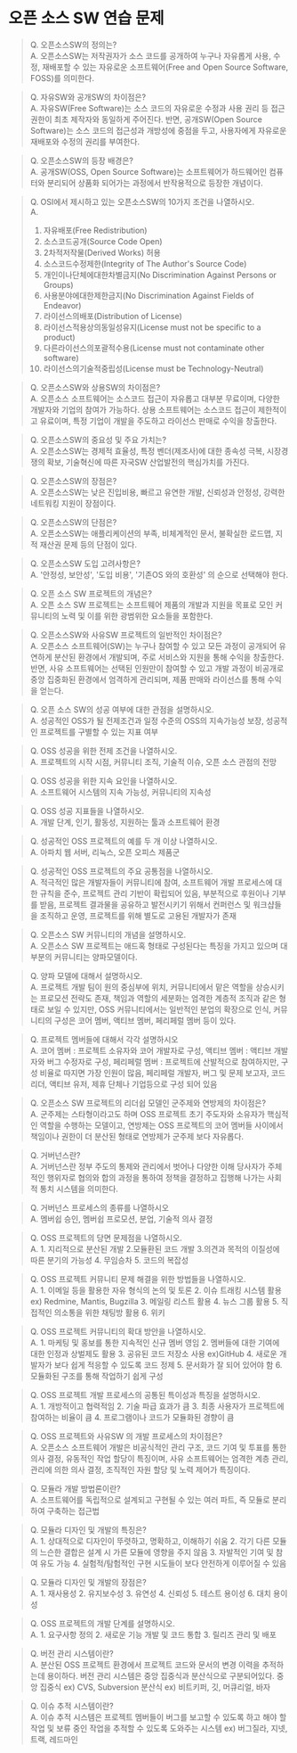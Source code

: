 # 오픈 소스 SW 연습 문제
> Q. 오픈소스SW의 정의는?   
> A. 오픈소스SW는 저작권자가 소스 코드를 공개하여 누구나 자유롭게 사용, 수정, 재배포할 수 있는 자유로운 소프트웨어(Free and Open Source Software, FOSS)를 의미한다.

> Q. 자유SW와 공개SW의 차이점은?   
> A. 자유SW(Free Software)는 소스 코드의 자유로운 수정과 사용 권리 등 접근 권한이 최초 제작자와 동일하게 주어진다. 반면, 공개SW(Open Source Software)는 소스 코드의 접근성과 개방성에 중점을 두고, 사용자에게 자유로운 재배포와 수정의 권리를 부여한다.

> Q. 오픈소스SW의 등장 배경은?   
> A. 공개SW(OSS, Open Source Software)는 소프트웨어가 하드웨어인 컴퓨터와 분리되어 상품화 되어가는 과정에서 반작용적으로 등장한 개념이다.

> Q. OSI에서 제시하고 있는 오픈소스SW의 10가지 조건을 나열하시오.   
> A.
>   1. 자유배포(Free Redistribution)
>   2. 소스코드공개(Source Code Open)
>   3. 2차적저작물(Derived Works) 허용
>   4. 소스코드수정제한(Integrity of The Author's Source Code)
>   5. 개인이나단체에대한차별금지(No Discrimination Against Persons or Groups)
>   6. 사용분야에대한제한금지(No Discrimination Against Fields of Endeavor)
>   7. 라이선스의배포(Distribution of License)
>   8. 라이선스적용상의동일성유지(License must not be specific to a product)
>   9. 다른라이선스의포괄적수용(License must not contaminate other software)
>  10. 라이선스의기술적중립성(License must be Technology-Neutral)

> Q. 오픈소스SW와 상용SW의 차이점은?   
> A. 오픈소스 소프트웨어는 소스코드 접근이 자유롭고 대부분 무료이며, 다양한 개발자와 기업의 참여가 가능하다. 상용 소프트웨어는 소스코드 접근이 제한적이고 유료이며, 특정 기업이 개발을 주도하고 라이선스 판매로 수익을 창출한다.

> Q. 오픈소스SW의 중요성 및 주요 가치는?   
> A. 오픈소스SW는 경제적 효율성, 특정 벤더(제조사)에 대한 종속성 극복, 시장경쟁의 확보, 기술혁신에 따른 자국SW 산업발전의 핵심가치를 가진다.

> Q. 오픈소스SW의 장점은?   
> A. 오픈소스SW는 낮은 진입비용, 빠르고 유연한 개발, 신뢰성과 안정성, 강력한 네트워킹 지원이 장점이다.

> Q. 오픈소스SW의 단점은?   
> A. 오픈소스SW는 애플리케이션의 부족, 비체계적인 문서, 불확실한 로드맵, 지적 재산권 문제 등의 단점이 있다.

> Q. 오픈소스SW 도입 고려사항은?   
> A. '안정성, 보안성', '도입 비용', '기존OS 와의 호환성' 의 순으로 선택해야 한다.

> Q. 오픈 소스 SW 프로젝트의 개념은?   
> A. 오픈 소스 SW 프로젝트는 소프트웨어 제품의 개발과 지원을 목표로 모인 커뮤니티의 노력 및 이를 위한 광범위한 요소들을 포함한다.

> Q. 오픈소스SW와 사유SW 프로젝트의 일반적인 차이점은?    
> A. 오픈소스 소프트웨어(SW)는 누구나 참여할 수 있고 모든 과정이 공개되어 유연하게 분산된 환경에서 개발되며, 주로 서비스와 지원을 통해 수익을 창출한다. 반면, 사유 소프트웨어는 선택된 인원만이 참여할 수 있고 개발 과정이 비공개로 중앙 집중화된 환경에서 엄격하게 관리되며, 제품 판매와 라이선스를 통해 수익을 얻는다.

> Q. 오픈 소스 SW의 성공 여부에 대한 관점을 설명하시오.    
> A. 성공적인 OSS가 될 전제조건과 일정 수준의 OSS의 지속가능성 보장, 성공적인 프로젝트를 구별할 수 있는 지표 여부

> Q. OSS 성공을 위한 전제 조건을 나열하시오.   
> A. 프로젝트의 시작 시점, 커뮤니티 조직, 기술적 이슈, 오픈 소스 관점의 전망

> Q. OSS 성공을 위한 지속 요인을 나열하시오.   
> A. 소프트웨어 시스템의 지속 가능성, 커뮤니티의 지속성

> Q. OSS 성공 지표들을 나열하시오.   
> A. 개발 단계, 인기, 활동성, 지원하는 툴과 소프트웨어 환경

> Q. 성공적인 OSS 프로젝트의 예를 두 개 이상 나열하시오.   
> A. 아파치 웹 서버, 리눅스, 오픈 오피스 제품군

> Q. 성공적인 OSS 프로젝트의 주요 공통점을 나열하시오.   
> A. 적극적인 많은 개발자들이 커뮤니티에 참여, 소프트웨어 개발 프로세스에 대한 규칙을 준수, 프로젝트 관리 기반이 확립되어 있음, 부분적으로 후원이나 기부를 받음, 프로젝트 결과물을 공유하고 발전시키기 위해서 컨퍼런스 및 워크샵들을 조직하고 운영, 프로젝트를 위해 별도로 고용된 개발자가 존재

> Q. 오픈소스 SW 커뮤니티의 개념을 설명하시오.    
> A. 오픈소스 SW 프로젝트는 애드혹 형태로 구성된다는 특징을 가지고 있으며 대부분의 커뮤니티는 양파모델이다.

> Q. 양파 모델에 대해서 설명하시오.   
> A. 프로젝트 개발 팀이 원의 중심부에 위치, 커뮤니티에서 맡은 역할을 상승시키는 프로모션 전략도 존재, 책임과 역할의 세분화는 엄격한 계층적 조직과 같은 형태로 보일 수 있지만, OSS 커뮤니티에서는 일반적인 분업의 확장으로 인식, 커뮤니티의 구성은 코어 멤버, 액티브 멤버, 페리페럴 멤버 등이 있다.

> Q. 프로젝트 멤버들에 대해서 각각 설명하시오   
> A. 코어 멤버 : 프로젝트 소유자와 코어 개발자로 구성, 액티브 멤버 : 액티브 개발자와 버그 수정자로 구성, 페리페럴 멤버 : 프로젝트에 산발적으로 참여하지만, 구성 비율로 따지면 가장 인원이 많음, 페리페럴 개발자, 버그 및 문제 보고자, 코드 리더, 액티브 유저, 제휴 단체나 기업등으로 구성 되어 있음

> Q. 오픈소스 SW 프로젝트의 리더쉽 모델인 군주제와 연방제의 차이점은?   
> A. 군주제는 스타형이라고도 하며 OSS 프로젝트 초기 주도자와 소유자가 핵심적인 역할을 수행하는 모델이고, 연방제는 OSS 프로젝트의 코어 멤버들 사이에서 책임이나 권한이 더 분산된 형태로 연방제가 군주제 보다 자유롭다.

> Q. 거버넌스란?   
> A. 거버넌스란 정부 주도의 통제와 관리에서 벗어나 다양한 이해 당사자가 주체적인 행위자로 협의와 합의 과정을 통하여 정책을 결정하고 집행해 나가는 사회적 통치 시스템을 의미한다.

> Q. 거버넌스 프로세스의 종류를 나열하시오   
> A. 멤버쉽 승인, 멤버쉽 프로모션, 분업, 기술적 의사 결정

> Q. OSS 프로젝트의 당면 문제점을 나열하시오.   
> A. 1. 지리적으로 분산된 개발 2.모듈환된 코드 개발 3.의견과 목적의 이질성에 따른 분기의 가능성 4. 무임승차 5. 코드의 복잡성

> Q. OSS 프로젝트 커뮤니티 문제 해결을 위한 방법들을 나열하시오.  
> A. 1. 이메일 등을 활용한 자유 형식의 논의 및 토론 2. 이슈 트래킹 시스템 활용 ex) Redmine, Mantis, Bugzilla 3. 메일링 리스트 활용 4. 뉴스 그룹 활용 5. 직접적인 의소통을 위한 채팅방 활용 6. 위키

> Q. OSS 프로젝트 커뮤니티의 확대 방안을 나열하시오.   
> A. 1. 마케팅 및 홍보를 통한 지속적인 신규 멤버 영임 2. 멤버들에 대한 기여에 대한 인정과 상벌제도 활용 3. 공유된 코드 저장소 사용 ex)GitHub 4. 새로운 개발자가 보다 쉽게 적응할 수 있도록 코드 정제 5. 문서화가 잘 되어 있어야 함 6. 모듈화된 구조를 통해 작업하기 쉽게 구성

> Q. OSS 프로젝트 개발 프로세스의 공통된 특이성과 특징을 설명하시오.   
> A. 1. 개방적이고 협력적임 2. 기술 파급 효과가 큼 3. 최종 사용자가 프로젝트에 참여하는 비율이 큼 4. 프로그램이나 코드가 모듈화된 경향이 큼

> Q. OSS 프로젝트와 사유SW 의 개발 프로세스의 차이점은?  
> A. 오픈소스 소프트웨어 개발은 비공식적인 관리 구조, 코드 기여 및 투표를 통한 의사 결정, 유동적인 작업 할당이 특징이며, 사유 소프트웨어는 엄격한 계층 관리, 관리에 의한 의사 결정, 조직적인 자원 할당 및 노력 제어가 특징이다.

> Q. 모듈라 개발 방법론이란?  
> A. 소프트웨어를 독립적으로 설계되고 구현될 수 있는 여러 파트, 즉 모듈로 분리하여 구축하는 접근법

> Q. 모듈라 디자인 및 개발의 특징은?  
> A. 1. 상대적으로 디자인이 뚜렷하고, 명확하고, 이해하기 쉬움 2. 각기 다른 모듈의 느슨한 결합은 설계 시 가른 모듈에 영향을 주지 않음 3. 자발적인 기여 및 참여 유도 가능 4. 실험적/탐험적인 구현 시도들이 보다 안전하게 이루어질 수 있음

> Q. 모듈라 디자인 및 개발의 장점은?  
> A. 1. 재사용성 2. 유지보수성 3. 유연성 4. 신뢰성 5. 테스트 용이성 6. 대치 용이성

> Q. OSS 프로젝트의 개발 단계를 설명하시오.  
> A. 1. 요구사항 정의 2. 새로운 기능 개발 및 코드 통합 3. 릴리즈 관리 및 배포

> Q. 버전 관리 시스템이란?  
> A. 분산된 OSS 프로젝트 환경에서 프로젝트 코드와 문서의 변경 이력을 추적하는데 용이하다. 버전 관리 시스템은 중앙 집중식과 분산식으로 구분되어있다. 중앙 집중식 ex) CVS, Subversion 분산식 ex) 비트키퍼, 깃, 머큐리얼, 바자

> Q. 이슈 추적 시스템이란?  
> A. 이슈 추적 시스템은 프로젝트 멤버들이 버그를 보고할 수 있도록 하고 해야 할 작업 및 보류 중인 작업을 추적할 수 있도록 도와주는 시스템 ex) 버그질라, 지넷, 트랙, 레드마인
